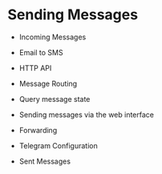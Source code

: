 # Sending Messages

  * Incoming Messages

  * Email to SMS

  * HTTP API

  * Message Routing

  * Query message state

  * Sending messages via the web interface

  * Forwarding

  * Telegram Configuration

  * Sent Messages

